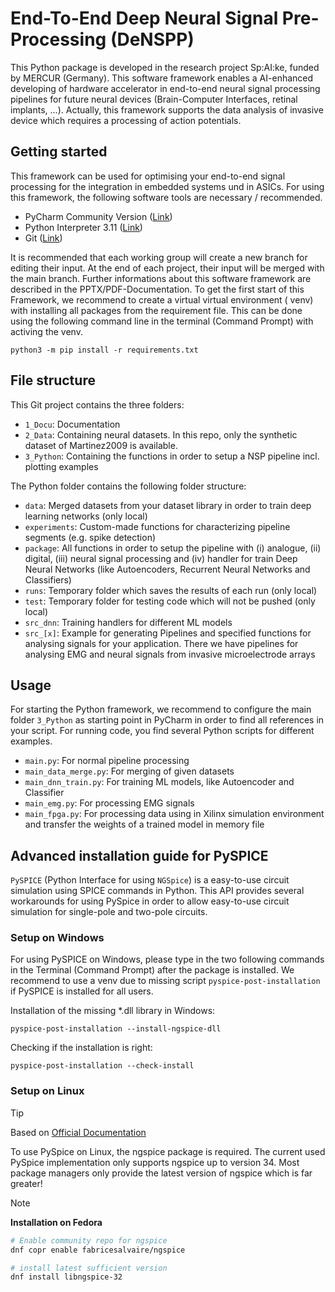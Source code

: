 # End-To-End Deep Neural Signal Pre-Processing (DeNSPP)

This Python package is developed in the research project Sp:AI:ke, funded by MERCUR (Germany). This software framework
enables a AI-enhanced developing of hardware accelerator in end-to-end neural signal processing pipelines for future
neural devices (Brain-Computer Interfaces, retinal implants, ...).
Actually, this framework supports the data analysis of invasive device which requires a processing of action potentials.

## Getting started

This framework can be used for optimising your end-to-end signal processing for the integration in embedded systems und
in ASICs. For using this framework, the following software tools are necessary / recommended.

- PyCharm Community Version ([Link](https://www.jetbrains.com/de-de/pycharm/download/#section=windows))
- Python Interpreter 3.11 ([Link](https://www.python.org/downloads/release/python-3116/))
- Git ([Link](https://git-scm.com/downloads))

It is recommended that each working group will create a new branch for editing their input. At the end of each project,
their input will be merged with the main branch. Further informations about this software framework are described in the
PPTX/PDF-Documentation. To get the first start of this Framework, we recommend to create a virtual virtual environment (
venv) with installing all packages from the requirement file. This can be done using the following command line in the
terminal (Command Prompt) with activing the venv.

````
python3 -m pip install -r requirements.txt
````

## File structure

This Git project contains the three folders:

- `1_Docu`: Documentation
- `2_Data`: Containing neural datasets. In this repo, only the synthetic dataset of Martinez2009 is available.
- `3_Python`: Containing the functions in order to setup a NSP pipeline incl. plotting examples

The Python folder contains the following folder structure:

- `data`: Merged datasets from your dataset library in order to train deep learning networks (only local)
- `experiments`: Custom-made functions for characterizing pipeline segments (e.g. spike detection)
- `package`: All functions in order to setup the pipeline with (i) analogue, (ii) digital, (iii) neural signal
  processing and (iv) handler for train Deep Neural Networks (like Autoencoders, Recurrent Neural Networks and
  Classifiers)
- `runs`: Temporary folder which saves the results of each run (only local)
- `test`: Temporary folder for testing code which will not be pushed (only local)
- `src_dnn`: Training handlers for different ML models
- `src_[x]`: Example for generating Pipelines and specified functions for analysing signals for your application. There
  we have pipelines for analysing EMG and neural signals from invasive microelectrode arrays

## Usage

For starting the Python framework, we recommend to configure the main folder `3_Python` as starting point in PyCharm in
order to find all references in your script. For running code, you find several Python scripts for different examples.

- `main.py`: For normal pipeline processing
- `main_data_merge.py`: For merging of given datasets
- `main_dnn_train.py`: For training ML models, like Autoencoder and Classifier
- `main_emg.py`: For processing EMG signals
- `main_fpga.py`: For processing data using in Xilinx simulation environment and transfer the weights of a trained model
  in memory file

## Advanced installation guide for PySPICE

`PySPICE` (Python Interface for using `NGSpice`) is a easy-to-use circuit simulation using SPICE commands in Python.
This API provides several workarounds for using PySpice in order to allow easy-to-use circuit simulation for single-pole
and two-pole circuits.

### Setup on Windows

For using PySPICE on Windows, please type in the two following commands in the Terminal (Command Prompt) after the
package is installed. We recommend to use a venv due to missing script `pyspice-post-installation` if PySPICE is
installed for all users.

Installation of the missing *.dll library in Windows:

````
pyspice-post-installation --install-ngspice-dll
````

Checking if the installation is right:

````
pyspice-post-installation --check-install
````

### Setup on Linux

> [!TIP]
> Based on [Official Documentation](https://pyspice.fabrice-salvaire.fr/releases/v1.5/installation.html#on-linux)

To use PySpice on Linux, the ngspice package is required.
The current used PySpice implementation only supports ngspice up to version 34.
Most package managers only provide the latest version of ngspice which is far greater!

> [!NOTE] 
> **Installation on Fedora**
> ```bash
> # Enable community repo for ngspice
> dnf copr enable fabricesalvaire/ngspice
> 
> # install latest sufficient version
> dnf install libngspice-32
> ```

